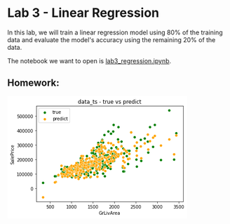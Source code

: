 # Lab 3 - Linear Regression

In this lab, we will train a linear regression model using 80% of the training data and evaluate the model's accuracy using the remaining 20% of the data.

The notebook we want to open is [lab3_regression.ipynb](lab3_regression.ipynb).


## Homework:

![](images/01.png)

